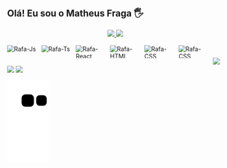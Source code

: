 ## Olá! Eu sou o Matheus Fraga 🖐️
<div align="center">
  <a href="https://github.com/WellingtonRRocha">
  <img height="180em" src="https://github-readme-stats.vercel.app/api?username=WellingtonRRocha&show_icons=true&theme=dark&include_all_commits=true&count_private=true"/>
  <img height="180em" src="https://github-readme-stats.vercel.app/api/top-langs/?username=WellingtonRRocha&layout=compact&langs_count=7&theme=dark"/>
</div>
<div style="display: inline_block"><br>
  <img align="left" alt="Rafa-Js" height="30" width="80" src="https://ebaconline.com.br/images/tild6639-3933-4730-b365-373764373334__kotlin_logo_2021.svg">
  <img align="left" alt="Rafa-Ts" height="30" width="80" src="https://ebaconline.com.br/images/tild6666-3763-4265-a337-396232313336__android_studio_trade.svg">
  <img align="left" alt="Rafa-React" height="30" width="80" src="https://ebaconline.com.br/images/tild6261-3466-4331-a331-303465343339__gradle.svg">
  <img align="left" alt="Rafa-HTML" height="30" width="80" src="https://storage.googleapis.com/cms-storage-bucket/ec64036b4eacc9f3fd73.svg">
  <img align="left" alt="Rafa-CSS" height="30" width="80" src="https://dart.dev/assets/img/shared/dart/logo+text/horizontal/white.svg">
  <img align="left" alt="Rafa-CSS" height="30" width="80" src="https://www.adobe.com/content/dam/cc/us/en/products/xd/max2021-home/Adobe-XD-Logo-White.svg">
</div>
  
  ##
 
<div> 
  <a href="https://www.instagram.com/_wellington.rocha_/" target="_blank"><img src="https://img.shields.io/badge/-Instagram-%23E4405F?style=for-the-badge&logo=instagram&logoColor=white" target="_blank"></a>
  <a href = "mailto:we.rocha99@gmail.com"><img src="https://img.shields.io/badge/-Gmail-%23333?style=for-the-badge&logo=gmail&logoColor=white" target="_blank"></a>
  <a href="https://www.linkedin.com/in/wellington-rodrigues-rocha-9647b5160/" target="_blank"><img src="https://img.shields.io/badge/-LinkedIn-%230077B5?style=for-the-badge&logo=linkedin&logoColor=white" target="_blank"></a> 
 
  ![Snake animation](https://github.com/rafaballerini/rafaballerini/blob/output/github-contribution-grid-snake.svg)
 
</div>
